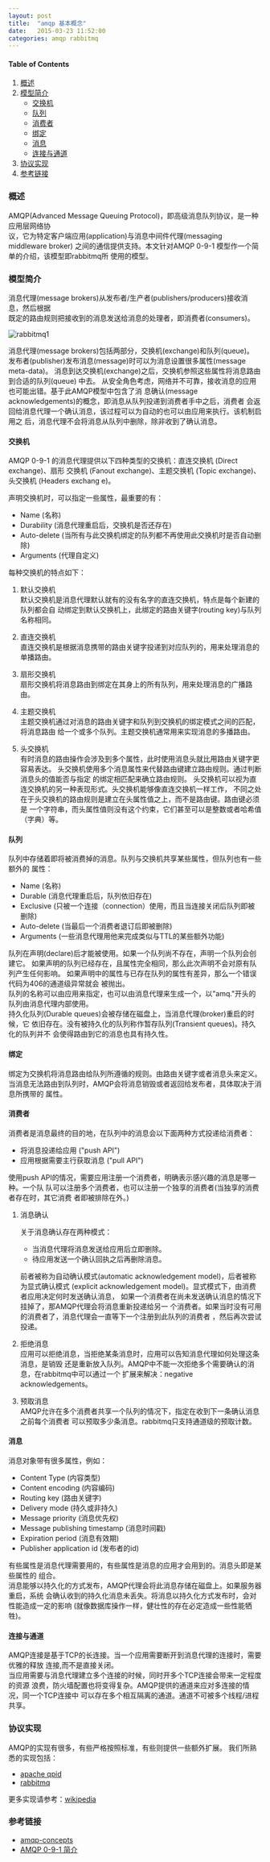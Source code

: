 ```yaml
---
layout: post
title:  "amqp 基本概念"
date:   2015-03-23 11:52:00
categories: amqp rabbitmq
---
```


#### Table of Contents

1. [概述](#section)
2. [模型简介](#section-1)
    * [交换机](#section-2)
    * [队列](#section-3)
    * [消费者](#section-4)
    * [绑定](#section-5)
    * [消息](#section-6)
    * [连接与通道](#section-7)
3. [协议实现](#section-8)
4. [参考链接](#section-9)


### 概述

AMQP(Advanced Message Queuing Protocol)，即高级消息队列协议，是一种应用层网络协  
议，它为特定客户端应用(application)与消息中间件代理(messaging middleware broker)
之间的通信提供支持。本文针对AMQP 0-9-1 模型作一个简单的介绍，该模型即rabbitmq所
使用的模型。

### 模型简介

消息代理(message brokers)从发布者/生产者(publishers/producers)接收消息，然后根据  
既定的路由规则把接收到的消息发送给消息的处理者，即消费者(consumers)。

![rabbitmq1](/rabbitmq1.png)

消息代理(message brokers)包括两部分，交换机(exchange)和队列(queue)。
发布者(publisher)发布消息(message)时可以为消息设置很多属性(message meta-data)。
消息到达交换机(exchange)之后，交换机参照这些属性将消息路由到合适的队列(queue)
中去。
从安全角色考虑，网络并不可靠，接收消息的应用也可能出错。基于此AMQP模型中包含了消
息确认(message acknowledgements)的概念，即消息从队列投递到消费者手中之后，消费者
会返回给消息代理一个确认消息，该过程可以为自动的也可以由应用来执行。该机制启用之
后，消息代理不会将消息从队列中删除，除非收到了确认消息。

#### 交换机

AMQP 0-9-1 的消息代理提供以下四种类型的交换机：直连交换机 (Direct exchange)、扇形
交换机 (Fanout exchange)、主题交换机 (Topic exchange)、头交换机 (Headers exchang
e)。

声明交换机时，可以指定一些属性，最重要的有：  

* Name (名称)
* Durability (消息代理重启后，交换机是否还存在)
* Auto-delete (当所有与此交换机绑定的队列都不再使用此交换机时是否自动删除)
* Arguments (代理自定义)

每种交换机的特点如下：

1. 默认交换机  
    默认交换机是消息代理默认就有的没有名字的直连交换机，特点是每个新建的队列都会自
    动绑定到默认交换机上，此绑定的路由关键字(routing key)与队列名称相同。

2. 直连交换机  
    直连交换机是根据消息携带的路由关键字投递到对应队列的，用来处理消息的单播路由。

3. 扇形交换机  
    扇形交换机将消息路由到绑定在其身上的所有队列，用来处理消息的广播路由。

4. 主题交换机  
    主题交换机通过对消息的路由关键字和队列到交换机的绑定模式之间的匹配，将消息路由
    给一个或多个队列。主题交换机通常用来实现消息的多播路由。

5. 头交换机  
    有时消息的路由操作会涉及到多个属性，此时使用消息头就比用路由关键字更容易表达。
    头交换机使用多个消息属性来代替路由键建立路由规则。通过判断消息头的值能否与指定
    的绑定相匹配来确立路由规则。
    头交换机可以视为直连交换机的另一种表现形式。头交换机能够像直连交换机一样工作，
    不同之处在于头交换机的路由规则是建立在头属性值之上，而不是路由键。路由键必须是
    一个字符串，而头属性值则没有这个约束，它们甚至可以是整数或者哈希值（字典）等。

#### 队列

队列中存储着即将被消费掉的消息。队列与交换机共享某些属性，但队列也有一些额外的
属性：

* Name (名称)
* Durable (消息代理重启后，队列依旧存在)
* Exclusive (只被一个连接（connection）使用，而且当连接关闭后队列即被删除)
* Auto-delete (当最后一个消费者退订后即被删除)
* Arguments (一些消息代理用他来完成类似与TTL的某些额外功能)

队列在声明(declare)后才能被使用。如果一个队列尚不存在，声明一个队列会创建它。
如果声明的队列已经存在，且属性完全相同，那么此次声明不会对原有队列产生任何影响。
如果声明中的属性与已存在队列的属性有差异，那么一个错误代码为406的通道级异常就会
被抛出。  
队列的名称可以由应用来指定，也可以由消息代理来生成一个，以"amq."开头的
队列由消息代理内部使用。  
持久化队列(Durable queues)会被存储在磁盘上，当消息代理(broker)重启的时候，它
依旧存在。没有被持久化的队列称作暂存队列(Transient queues)。持久化的队列并不
会使得路由到它的消息也具有持久性。


#### 绑定

绑定为交换机将消息路由给队列所遵循的规则。由路由关键字或者消息头来定义。
当消息无法路由到队列时，AMQP会将消息销毁或者返回给发布者，具体取决于消息所携带的
属性。

#### 消费者

消费者是消息最终的目的地，在队列中的消息会以下面两种方式投递给消费者：

* 将消息投递给应用 ("push API")
* 应用根据需要主行获取消息 ("pull API")

使用push API的情况，需要应用注册一个消费者，明确表示感兴趣的消息是哪一种。一个队
队可以注册多个消费者，也可以注册一个独享的消费者(当独享的消费者存在时，其它消费
者即被排除在外。)

1. 消息确认  

    关于消息确认存在两种模式：

    * 当消息代理将消息发送给应用后立即删除。
    * 待应用发送一个确认回执之后再删除消息。

    前者被称为自动确认模式(automatic acknowledgement model)，后者被称为显式确认模式
    (explicit acknowledgement model)。显式模式下，由消费者应用决定何时发送确认消息，
    如果一个消费者在尚未发送确认消息的情况下挂掉了，那AMQP代理会将消息重新投递给另一
    个消费者。如果当时没有可用的消费者了，消息代理会一直等下一个注册到此队列的消费者
    ，然后再次尝试投递。

2. 拒绝消息  
    应用可以拒绝消息，当拒绝某条消息时，应用可以告知消息代理如何处理这条消息，是销毁
    还是重新放入队列。AMQP中不能一次拒绝多个需要确认的消息，在rabbitmq中可以通过一个
    扩展来解决：negative acknowledgements。

3. 预取消息  
    AMQP允许在多个消费者共享一个队列的情况下，指定在收到下一条确认消息之前每个消费者
    可以预取多少条消息。rabbitmq只支持通道级的预取计数。

#### 消息

消息对象带有很多属性，例如：

* Content Type (内容类型)
* Content encoding (内容编码)
* Routing key (路由关键字)
* Delivery mode (持久或非持久)
* Message priority (消息优先权)
* Message publishing timestamp (消息时间戳)
* Expiration period (消息有效期)
* Publisher application id (发布者的id)

有些属性是消息代理需要用的，有些属性是消息的应用才会用到的。消息头即是某些属性的
组合。  
消息能够以持久化的方式发布，AMQP代理会将此消息存储在磁盘上。如果服务器重启，系统
会确认收到的持久化消息未丢失。将消息以持久化方式发布时，会对性能造成一定的影响
(就像数据库操作一样，健壮性的存在必定造成一些性能牺牲)。

#### 连接与通道
AMQP连接是基于TCP的长连接。当一个应用需要断开到消息代理的连接时，需要优雅的释放
连接,而不是直接关闭。  
当应用需要与消息代理建立多个连接的时候，同时开多个TCP连接会带来一定程度的资源
浪费，防火墙配置也将变得复杂。AMQP提供的通道来应对多连接的情况，同一个TCP连接中
可以存在多个相互隔离的通道。通道不可被多个线程/进程共享。

### 协议实现
AMQP的实现有很多，有些严格按照标准，有些则提供一些额外扩展。
我们所熟悉的实现包括：

* [apache qpid](https://qpid.apache.org/)
* [rabbitmq](https://www.rabbitmq.com/)

更多实现请参考：[wikipedia](https://en.wikipedia.org/wiki/Advanced_Message_Queuing_Protocol)

### 参考链接

* [amqp-concepts](https://www.rabbitmq.com/tutorials/amqp-concepts.html)
* [AMQP 0-9-1 简介](http://rabbitmq-into-chinese.readthedocs.org/zh_CN/latest/AMQP/AMQP_0-9-1_Model_Explained/)

